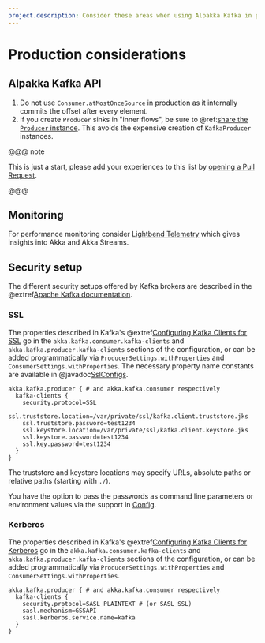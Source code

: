 ```yaml
---
project.description: Consider these areas when using Alpakka Kafka in production.
---
```

# Production considerations


## Alpakka Kafka API

1. Do not use `Consumer.atMostOnceSource` in production as it internally commits the offset after every element.
1. If you create `Producer` sinks in "inner flows", be sure to @ref:[share the `Producer` instance](producer.md#sharing-the-kafkaproducer-instance). This avoids the expensive creation of `KafkaProducer` instances.

@@@ note

This is just a start, please add your experiences to this list by [opening a Pull Request](https://github.com/akka/alpakka-kafka/pulls).

@@@


## Monitoring

For performance monitoring consider [Lightbend Telemetry](https://developer.lightbend.com/docs/telemetry/current/home.html) which gives insights into Akka and Akka Streams.


## Security setup

The different security setups offered by Kafka brokers are described in the @extref[Apache Kafka documentation](kafka:/documentation.html#security).


### SSL

The properties described in Kafka's @extref[Configuring Kafka Clients for SSL](kafka:/documentation.html#security_configclients) go in the
`akka.kafka.consumer.kafka-clients` and `akka.kafka.producer.kafka-clients` sections of the configuration, or can be added programmatically via
`ProducerSettings.withProperties` and `ConsumerSettings.withProperties`. The necessary property name constants are available in @javadoc[SslConfigs](org.apache.kafka.common.config.SslConfigs).

```hocon
akka.kafka.producer { # and akka.kafka.consumer respectively
  kafka-clients {
    security.protocol=SSL
    ssl.truststore.location=/var/private/ssl/kafka.client.truststore.jks
    ssl.truststore.password=test1234
    ssl.keystore.location=/var/private/ssl/kafka.client.keystore.jks
    ssl.keystore.password=test1234
    ssl.key.password=test1234
  }
}
```

The truststore and keystore locations may specify URLs, absolute paths or relative paths (starting with `./`).

You have the option to pass the passwords as command line parameters or environment values via the support in [Config](https://github.com/lightbend/config#optional-system-or-env-variable-overrides).


### Kerberos

The properties described in Kafka's @extref[Configuring Kafka Clients for Kerberos](kafka:/documentation.html#security_sasl_kerberos_clientconfig) go in the
`akka.kafka.consumer.kafka-clients` and `akka.kafka.producer.kafka-clients` sections of the configuration, or can be added programmatically via
`ProducerSettings.withProperties` and `ConsumerSettings.withProperties`.

```hocon
akka.kafka.producer { # and akka.kafka.consumer respectively
  kafka-clients {
    security.protocol=SASL_PLAINTEXT # (or SASL_SSL)
    sasl.mechanism=GSSAPI
    sasl.kerberos.service.name=kafka
  }
}
```
